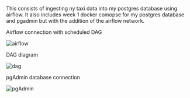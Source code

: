 This consists of ingesting ny taxi data into my postgres database using airflow. It also includes week 1 docker comopse for my postgres database and pgadmin but with the addition of the airflow network.

Airflow connection with scheduled DAG

![airflow](https://user-images.githubusercontent.com/72317571/187086558-20b99161-0059-4f11-8809-18247030c412.png)

DAG diagram

![dag](https://user-images.githubusercontent.com/72317571/187086657-5c4e29d9-d36b-44f2-aa24-d1338c918f2e.png)

pgAdmin database connection

![pgAdmin](https://user-images.githubusercontent.com/72317571/187086557-79967e06-0d4d-40ee-920e-26c44efc101b.png)



